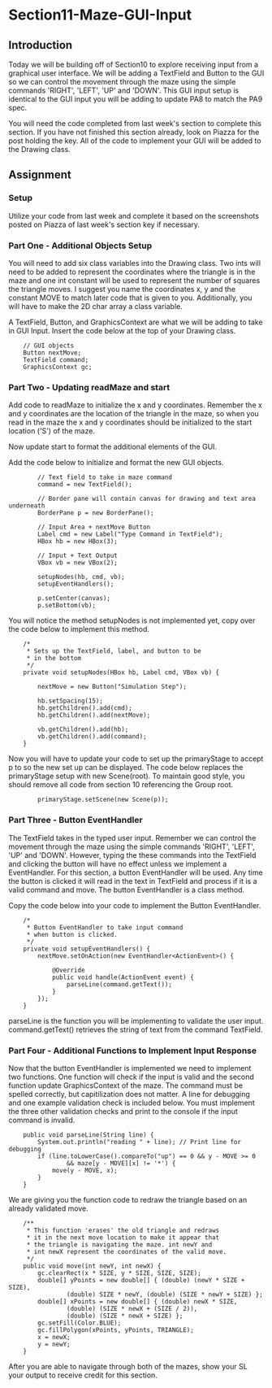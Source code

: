 # Section11-Maze-GUI-Input

## Introduction

Today we will be building off of Section10  to explore receiving 
input from a graphical user interface. We will be adding a TextField and 
Button to the GUI so we can control the movement through the maze using 
the simple commands 'RIGHT', 'LEFT', 'UP' and 'DOWN'. This GUI input setup
is identical to the GUI input you will be adding to update PA8 to match 
the PA9 spec. 

You will need the code completed from last week's section  to 
complete this section. If you have not finished this section already, 
look on Piazza for the post holding the key. All of the code to implement
your GUI will be added to the Drawing class. 



## Assignment

### Setup
Utilize your code from last week and complete it based on the screenshots
posted on Piazza of last week's section key if necessary. 


### Part One - Additional Objects Setup 
You will need to add six class variables into the Drawing class. Two ints
will need to be added to represent the coordinates where the triangle is 
in the maze and one int constant will be used to represent the number of 
squares the triangle moves. I suggest you name the coordinates x, y and the
constant MOVE to match later code that is given to you. Additionally, you 
will have to make the 2D char array a class variable. 

A TextField, Button, and GraphicsContext are what we will be adding to take in GUI Input. Insert the code below at the top of your Drawing class. 

```
    // GUI objects
    Button nextMove;
    TextField command;
    GraphicsContext gc;
```

### Part Two - Updating readMaze and start
Add code to readMaze to initialize the x and y coordinates. Remember
the x and y coordinates are the location of the triangle in the maze, 
so when you read in the maze the x and y coordinates should be initialized
to the start location ('S') of the maze. 

Now update start to format the additional elements of the GUI. 

Add the code below to initialize and format the new GUI objects. 

```
        // Text field to take in maze command
        command = new TextField();

        // Border pane will contain canvas for drawing and text area underneath
        BorderPane p = new BorderPane();

        // Input Area + nextMove Button
        Label cmd = new Label("Type Command in TextField");
        HBox hb = new HBox(3);

        // Input + Text Output
        VBox vb = new VBox(2);

        setupNodes(hb, cmd, vb);
        setupEventHandlers();

        p.setCenter(canvas);
        p.setBottom(vb);
```

You will notice the method setupNodes is not implemented yet, copy over
the code below to implement this method. 

```
    /*
     * Sets up the TextField, label, and button to be
     * in the bottom
     */
    private void setupNodes(HBox hb, Label cmd, VBox vb) {

        nextMove = new Button("Simulation Step");

        hb.setSpacing(15);
        hb.getChildren().add(cmd);
        hb.getChildren().add(nextMove);

        vb.getChildren().add(hb);
        vb.getChildren().add(command);
    }
```

Now you will have to update your code to set up the primaryStage 
to accept p to so the new set up can be displayed. The code below
replaces the primaryStage setup with new Scene(root). To maintain 
good style, you should remove all code from section 10 referencing 
the Group root. 

```
        primaryStage.setScene(new Scene(p));

```

### Part Three - Button EventHandler
The TextField takes in the typed user input. Remember we can control 
the movement through the maze using the simple commands 'RIGHT', 'LEFT', 
'UP' and 'DOWN'. However, typing the these commands into the TextField 
and clicking the button will have no effect unless we implement a 
EventHandler. For this section, a button EventHandler will be used. Any time 
the button is clicked it will read in the text in TextField and process
if it is a valid command and move. The button EventHandler is a class method. 

Copy the code below into your code to implement the Button EventHandler. 

```
    /*
     * Button EventHandler to take input command
     * when button is clicked.
     */
    private void setupEventHandlers() {
        nextMove.setOnAction(new EventHandler<ActionEvent>() {

            @Override
            public void handle(ActionEvent event) {
                parseLine(command.getText());
            }
        });
    }
```

parseLine is the function you will be implementing to validate the user
input. command.getText() retrieves the string of text from the command 
TextField. 

### Part Four - Additional Functions to Implement Input Response 

Now that the button EventHandler is implemented we need to implement two 
functions. One function will check if the input is valid and the second
function update GraphicsContext of the maze. The command must be spelled 
correctly, but capitilization does not matter. A line for debugging and
one example validation check is included below. You must implement the 
three other validation checks and print to the console if the input 
command is invalid. 

```
    public void parseLine(String line) {
        System.out.println("reading " + line); // Print line for debugging
        if (line.toLowerCase().compareTo("up") == 0 && y - MOVE >= 0
                && maze[y - MOVE][x] != '*') {
            move(y - MOVE, x);
        } 
    }
```

We are giving you the function code to redraw the triangle based on an 
already validated move. 

```
    /**
     * This function 'erases' the old triangle and redraws
     * it in the next move location to make it appear that
     * the triangle is navigating the maze. int newY and 
     * int newX represent the coordinates of the valid move. 
     */
    public void move(int newY, int newX) {
        gc.clearRect(x * SIZE, y * SIZE, SIZE, SIZE);
        double[] yPoints = new double[] { (double) (newY * SIZE + SIZE),
                (double) SIZE * newY, (double) (SIZE * newY + SIZE) };
        double[] xPoints = new double[] { (double) newX * SIZE,
                (double) (SIZE * newX + (SIZE / 2)),
                (double) (SIZE * newX + SIZE) };
        gc.setFill(Color.BLUE);
        gc.fillPolygon(xPoints, yPoints, TRIANGLE);
        x = newX;
        y = newY;
    }

```


After you are able to navigate through both of the mazes, show your SL your
output to receive credit for this section. 
